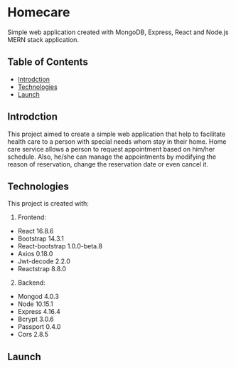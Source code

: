 # Homecare
Simple web application created with MongoDB, Express, React and Node.js MERN stack application. 
## Table of Contents 
* [Introdction](#Introdction)
* [Technologies](#technologies)
* [Launch](#launch)
## Introdction 
This project aimed to create a simple web application that help to facilitate health care to a  person with special needs whom stay in their home. Home care service allows a person to request appointment based on him/her schedule. Also, he/she can manage the appointments by modifying the reason of reservation, change the reservation date or even cancel it.     
## Technologies
This project is created with:
1. Frontend: 
* React 16.8.6
* Bootstrap  14.3.1
* React-bootstrap  1.0.0-beta.8
* Axios 0.18.0
* Jwt-decode 2.2.0
* Reactstrap 8.8.0
2. Backend: 
* Mongod 4.0.3
* Node 10.15.1
* Express 4.16.4
* Bcrypt 3.0.6
* Passport 0.4.0
* Cors 2.8.5
## Launch
